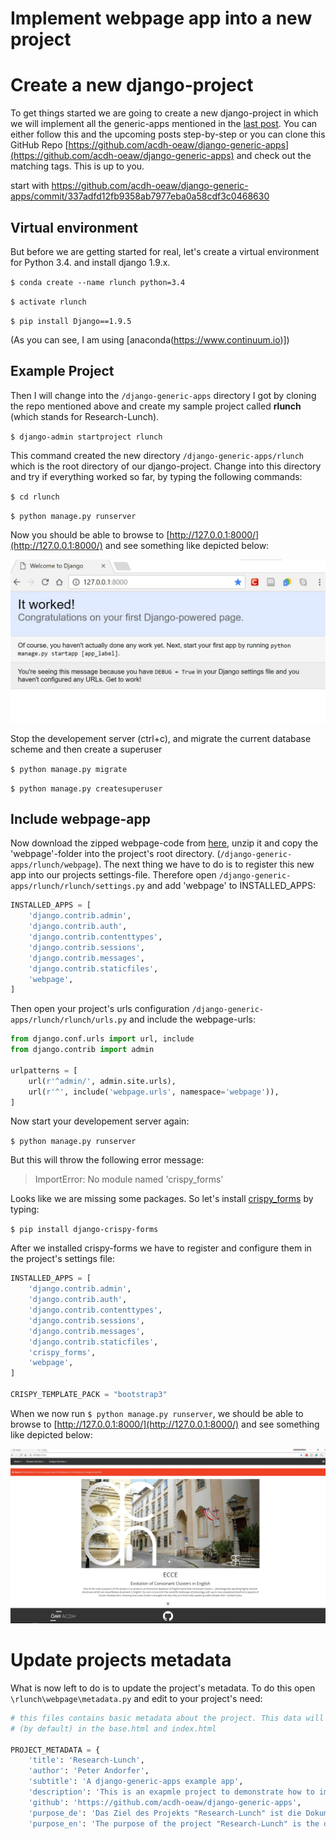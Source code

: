 # Implement webpage app into a new project

# Create a new django-project

To get things started we are going to create a new django-project in which we will implement all the generic-apps mentioned in the [last post]((../part-1-gettings-started.md)). You can either follow this and the upcoming posts step-by-step or you can clone this GitHub Repo [https://github.com/acdh-oeaw/django-generic-apps](https://github.com/acdh-oeaw/django-generic-apps) and check out the matching tags. This is up to you.

start with https://github.com/acdh-oeaw/django-generic-apps/commit/337adfd12fb9358ab7977eba0a58cdf3c0468630

## Virtual environment

But before we are getting started for real, let's create a virtual environment for Python 3.4. and install django 1.9.x.

`$ conda create --name rlunch python=3.4`

`$ activate rlunch`

`$ pip install Django==1.9.5`

(As you can see, I am using [anaconda(https://www.continuum.io)])

## Example Project

Then I will change into the `/django-generic-apps` directory I got by cloning the repo mentioned above and create my sample project called **rlunch** (which stands for Research-Lunch).

`$ django-admin startproject rlunch`

This command created the new directory `/django-generic-apps/rlunch` which is the root directory of our django-project. Change into this directory and try if everything worked so far, by typing the following commands:

`$ cd rlunch`

`$ python manage.py runserver`

Now you should be able to browse to [http://127.0.0.1:8000/](http://127.0.0.1:8000/) and see something like depicted below:

![image alt text](https://raw.githubusercontent.com/csae8092/posts/master/django-generic-apps/images/part-2/image_0.jpg)

Stop the developement server (ctrl+c), and migrate the current database scheme and then create a superuser

`$ python manage.py migrate`

`$ python manage.py createsuperuser`


## Include webpage-app

Now download the zipped webpage-code from [here](https://github.com/csae8092/posts/raw/master/django-generic-apps/downloads/webpage.zip), unzip it and copy the 'webpage'-folder into the project's root directory. (`/django-generic-apps/rlunch/webpage`).
The next thing we have to do is to register this new app into our projects settings-file. Therefore open `/django-generic-apps/rlunch/rlunch/settings.py` and add 'webpage' to INSTALLED_APPS:

```python
INSTALLED_APPS = [
    'django.contrib.admin',
    'django.contrib.auth',
    'django.contrib.contenttypes',
    'django.contrib.sessions',
    'django.contrib.messages',
    'django.contrib.staticfiles',
    'webpage',
]
```
Then open your project's urls configuration `/django-generic-apps/rlunch/rlunch/urls.py` and include the webpage-urls:

```python
from django.conf.urls import url, include
from django.contrib import admin

urlpatterns = [
    url(r'^admin/', admin.site.urls),
    url(r'^', include('webpage.urls', namespace='webpage')),
]
```

Now start your developement server again:

`$ python manage.py runserver`

But this will throw the following error message:

>ImportError: No module named 'crispy_forms'

Looks like we are missing some packages. So let's install [crispy_forms](http://django-crispy-forms.readthedocs.io/en/latest/) by typing:

`$ pip install django-crispy-forms`

After we installed crispy-forms we have to register and configure them in the project's settings file:

```python
INSTALLED_APPS = [
    'django.contrib.admin',
    'django.contrib.auth',
    'django.contrib.contenttypes',
    'django.contrib.sessions',
    'django.contrib.messages',
    'django.contrib.staticfiles',
    'crispy_forms',
    'webpage',
]

CRISPY_TEMPLATE_PACK = "bootstrap3"

```

When we now run `$ python manage.py runserver`, we should be able to browse to [http://127.0.0.1:8000/](http://127.0.0.1:8000/) and see something like depicted below:

![image alt text](https://raw.githubusercontent.com/csae8092/posts/master/django-generic-apps/images/part-2/image_1.jpg)

# Update projects metadata

What is now left to do is to update the project's metadata. To do this open `\rlunch\webpage\metadata.py` and edit to your project's need:

```python
# this files contains basic metadata about the project. This data will be used
# (by default) in the base.html and index.html

PROJECT_METADATA = {
    'title': 'Research-Lunch',
    'author': 'Peter Andorfer',
    'subtitle': 'A django-generic-apps example app',
    'description': 'This is an exapmle project to demonstrate how to implement django-generich-apps',
    'github': 'https://github.com/acdh-oeaw/django-generic-apps',
    'purpose_de': 'Das Ziel des Projekts "Research-Lunch" ist die Dokumentation der Implementierung der sogeannten "django-generic-apps"',
    'purpose_en': 'The purpose of the project "Research-Lunch" is the documentation of the implementation fo the so called "django-generic-apps".'}
```
